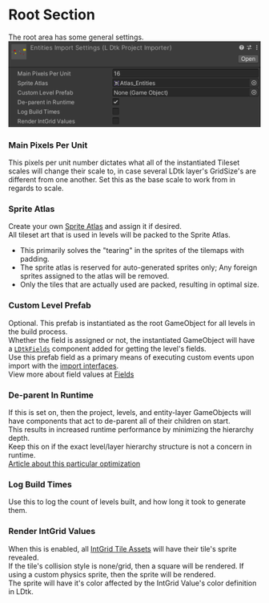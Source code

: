 # Root Section

The root area has some general settings.  
![Root Section](../../images/img_Unity_Root.png)

### Main Pixels Per Unit
This pixels per unit number dictates what all of the instantiated Tileset scales will change their scale to, in case several LDtk layer's GridSize's are different from one another. Set this as the base scale to work from in regards to scale.

### Sprite Atlas
Create your own [Sprite Atlas](https://docs.unity3d.com/Manual/class-SpriteAtlas.html) and assign it if desired.  
All tileset art that is used in levels will be packed to the Sprite Atlas.


- This primarily solves the "tearing" in the sprites of the tilemaps with padding.
- The sprite atlas is reserved for auto-generated sprites only; Any foreign sprites assigned to the atlas will be removed.
- Only the tiles that are actually used are packed, resulting in optimal size.

### Custom Level Prefab
Optional. This prefab is instantiated as the root GameObject for all levels in the build process.  
Whether the field is assigned or not, the instantiated GameObject will have a [`LDtkFields`](wip) component added for getting the level's fields.  
Use this prefab field as a primary means of executing custom events upon import with the [import interfaces](../Topics/AccessingLDtkData.md).  
View more about field values at [Fields](../Topics/Fields.md)

### De-parent In Runtime
If this is set on, then the project, levels, and entity-layer GameObjects will have components that act to de-parent all of their children on start.  
This results in increased runtime performance by minimizing the hierarchy depth.  
Keep this on if the exact level/layer hierarchy structure is not a concern in runtime.  
[Article about this particular optimization](https://blogs.unity3d.com/2017/06/29/best-practices-from-the-spotlight-team-optimizing-the-hierarchy/)  



### Log Build Times
Use this to log the count of levels built, and how long it took to generate them.

### Render IntGrid Values
When this is enabled, all [IntGrid Tile Assets](wip) will have their tile's sprite revealed.  
If the tile's collision style is none/grid, then a square will be rendered. If using a custom physics sprite, then the sprite will be rendered.  
The sprite will have it's color affected by the IntGrid Value's color definition in LDtk.




